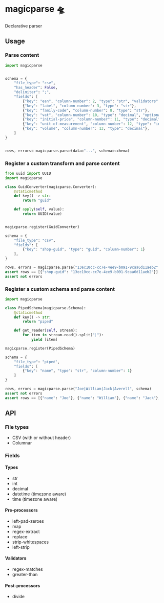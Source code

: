 # magicparse 🛸

Declarative parser

## Usage

### Parse content

```python
import magicparse


schema = {
    "file_type": "csv",
    "has_header": False,
    "delimiter": ";",
    "fields": [
        {"key": "ean", "column-number": 2, "type": "str", "validators": [{"name": "regex-matches", "parameters": {"pattern": "^\\d{13}$"}}]},
        {"key": "label", "column-number": 3, "type": "str"},
        {"key": "family-code", "column-number": 8, "type": "str"},
        {"key": "vat", "column-number": 10, "type": "decimal", "optional": False},
        {"key": "initial-price", "column-number": 11, "type": "decimal", "post-processors": {"name": "divide", "parameters": {"denominator": 100}}},
        {"key": "unit-of-measurement", "column-number": 12, "type": "int", "pre-processors": [{"name": "map", "parameters": {"values": {"K": 0, "A": 1, "L": 2}}}]},
        {"key": "volume", "column-number": 13, "type": "decimal"},
    ]
}


rows, errors= magicparse.parse(data="...", schema=schema)
```


### Register a custom transform and parse content

```python
from uuid import UUID
import magicparse

class GuidConverter(magicparse.Converter):
    @staticmethod
    def key() -> str:
        return "guid"

    def apply(self, value):
        return UUID(value)


magicparse.register(GuidConverter)

schema = {
    "file_type": "csv",
    "fields": [
        {"key": "shop-guid", "type": "guid", "column-number": 1}
    ],
}

rows, errors = magicparse.parse("13ec10cc-cc7e-4ee9-b091-9caa6d11aeb2", schema)
assert rows == [{"shop-guid": "13ec10cc-cc7e-4ee9-b091-9caa6d11aeb2"}]
assert not errors
```

### Register a custom schema and parse content

```python
import magicparse

class PipedSchema(magicparse.Schema):
    @staticmethod
    def key() -> str:
        return "piped"

    def get_reader(self, stream):
        for item in stream.read().split("|"):
            yield [item]

magicparse.register(PipedSchema)

schema = {
    "file_type": "piped",
    "fields": [
        {"key": "name", "type": "str", "column-number": 1}
    ]
}

rows, errors = magicparse.parse("Joe|William|Jack|Averell", schema)
assert not errors
assert rows == [{"name": "Joe"}, {"name": "William"}, {"name": "Jack"}, {"name": "Averell"}]
```

## API

### File types

- CSV (with or without header)
- Columnar

### Fields

#### Types

- str
- int
- decimal
- datetime (timezone aware)
- time (timezone aware)

#### Pre-processors

- left-pad-zeroes
- map
- regex-extract
- replace
- strip-whitespaces
- left-strip

#### Validators

- regex-matches
- greater-than

#### Post-processors

- divide
